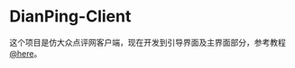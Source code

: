 # DianPing-Client
这个项目是仿大众点评网客户端，现在开发到引导界面及主界面部分，参考教程[@here](http://www.maiziedu.com/course/android/481-6166/)。
